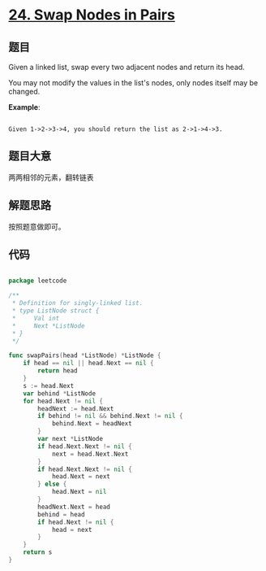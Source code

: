 # [24. Swap Nodes in Pairs](https://leetcode.com/problems/swap-nodes-in-pairs/description/)

## 题目

Given a linked list, swap every two adjacent nodes and return its head.

You may not modify the values in the list's nodes, only nodes itself may be changed.



**Example**:

```

Given 1->2->3->4, you should return the list as 2->1->4->3.

```

## 题目大意

两两相邻的元素，翻转链表

## 解题思路

按照题意做即可。

## 代码

```go

package leetcode

/**
 * Definition for singly-linked list.
 * type ListNode struct {
 *     Val int
 *     Next *ListNode
 * }
 */

func swapPairs(head *ListNode) *ListNode {
	if head == nil || head.Next == nil {
		return head
	}
	s := head.Next
	var behind *ListNode
	for head.Next != nil {
		headNext := head.Next
		if behind != nil && behind.Next != nil {
			behind.Next = headNext
		}
		var next *ListNode
		if head.Next.Next != nil {
			next = head.Next.Next
		}
		if head.Next.Next != nil {
			head.Next = next
		} else {
			head.Next = nil
		}
		headNext.Next = head
		behind = head
		if head.Next != nil {
			head = next
		}
	}
	return s
}


```

